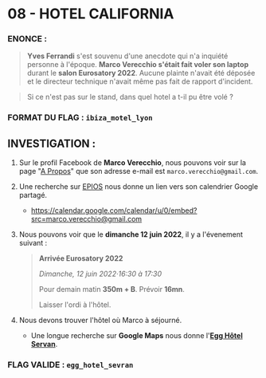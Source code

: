 # 08 - HOTEL CALIFORNIA

### ENONCE :

> **Yves Ferrandi** s'est souvenu d'une anecdote qui n'a inquiété personne à l'époque. **Marco Verecchio s'était fait voler son laptop** durant le **salon Eurosatory 2022**. Aucune plainte n'avait été déposée et le directeur technique n'avait même pas fait de rapport d'incident.

> Si ce n'est pas sur le stand, dans quel hotel a t-il pu être volé ? 

### FORMAT DU FLAG : `ibiza_motel_lyon`

## INVESTIGATION :

1. Sur le profil Facebook de **Marco Verecchio**, nous pouvons voir sur la page "[A Propos](https://www.facebook.com/profile.php?id=61566958176024&sk=about_contact_and_basic_info)" que son adresse e-mail est `marco.verecchio@gmail.com`.

2. Une recherche sur [EPIOS](https://epieos.com/?q=marco.verecchio%40gmail.com&t=email) nous donne un lien vers son calendrier Google partagé.
    - https://calendar.google.com/calendar/u/0/embed?src=marco.verecchio@gmail.com

3. Nous pouvons voir que le **dimanche 12 juin 2022**, il y a l'évenement suivant :
    > **Arrivée Eurosatory 2022**
    > 
    > *Dimanche, 12 juin 2022·16:30 à 17:30*
    > 
    > Pour demain matin **350m + B**. Prévoir **16mn**.
    > 
    > Laisser l'ordi à l'hôtel.

5. Nous devons trouver l'hôtel où Marco à séjourné.
    - Une longue recherche sur **Google Maps** nous donne l'**[Egg Hôtel Servan](https://maps.app.goo.gl/wsCaXaq3fiicE91v6)**.

### FLAG VALIDE : `egg_hotel_sevran`
